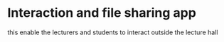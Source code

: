 # Interaction and file sharing app
 this enable the lecturers and students to interact outside the lecture hall
